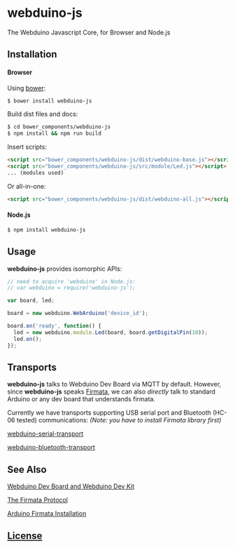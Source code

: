 # webduino-js
The Webduino Javascript Core, for Browser and Node.js

## Installation
#### Browser
Using [bower](http://bower.io):
```sh
$ bower install webduino-js
```

Build dist files and docs:
```sh
$ cd bower_components/webduino-js
$ npm install && npm run build
```

Insert scripts:
```html
<script src="bower_components/webduino-js/dist/webduino-base.js"></script>
<script src="bower_components/webduino-js/src/module/Led.js"></script>
... (modules used)
```

Or all-in-one:
```html
<script src="bower_components/webduino-js/dist/webduino-all.js"></script>
```

#### Node.js
```sh
$ npm install webduino-js
```

## Usage
**webduino-js** provides isomorphic APIs:

```javascript
// need to acquire 'webduino' in Node.js:
// var webduino = require('webduino-js');

var board, led;

board = new webduino.WebArduino('device_id');

board.on('ready', function() {
  led = new webduino.module.Led(board, board.getDigitalPin(10));
  led.on();
});
```

## Transports
**webduino-js** talks to Webduino Dev Board via MQTT by default. However, since **webduino-js** speaks [Firmata](https://www.arduino.cc/en/Reference/Firmata), we can also _directly_ talk to standard Arduino or any dev board that understands firmata.

Currently we have transports supporting USB serial port and Bluetooth (HC-06 tested) communications: _(Note: you have to install Firmata library first)_

[webduino-serial-transport](https://github.com/webduinoio/webduino-serial-transport)

[webduino-bluetooth-transport](https://github.com/webduinoio/webduino-bluetooth-transport)

## See Also
[Webduino Dev Board and Webduino Dev Kit](https://webduino.io)

[The Firmata Protocol](https://github.com/firmata/protocol)

[Arduino Firmata Installation](http://www.instructables.com/id/Arduino-Installing-Standard-Firmata)

## [License](LICENSE)